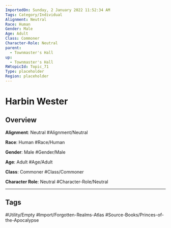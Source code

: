 ```yaml
---
ImportedOn: Sunday, 2 January 2022 11:52:34 AM
Tags: Category/Individual
Alignment: Neutral
Race: Human
Gender: Male
Age: Adult
Class: Commoner
Character-Role: Neutral
parent:
  - Townmaster's Hall
up:
  - Townmaster's Hall
RWtopicId: Topic_71
Type: placeholder
Region: placeholder
---
```

# Harbin Wester
## Overview
**Alignment**: Neutral
#Alignment/Neutral

**Race**: Human
#Race/Human

**Gender**: Male
#Gender/Male

**Age**: Adult
#Age/Adult

**Class**: Commoner
#Class/Commoner

**Character Role**: Neutral
#Character-Role/Neutral


---
## Tags
#Utility/Empty #Import/Forgotten-Realms-Atlas #Source-Books/Princes-of-the-Apocalypse

